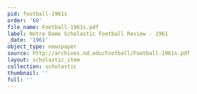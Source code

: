 ```yaml
---
pid: football-1961s
order: '60'
file_name: Football-1961s.pdf
label: Notre Dame Scholastic Football Review - 1961
_date: '1961'
object_type: newspaper
source: http://archives.nd.edu/Football/Football-1961s.pdf
layout: scholastic_item
collection: scholastic
thumbnail: ''
full: ''
---
```

